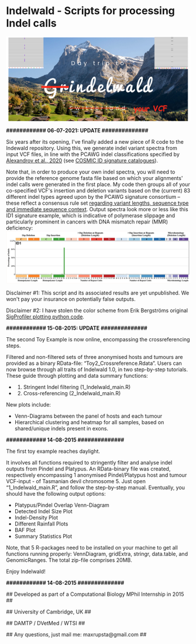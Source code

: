 Indelwald - Scripts for processing Indel calls
==============================================
![Indelwald](./Indelwald_logo.png)

<b>############ 06-07-2021: UPDATE ##############</b>

Six years after its opening, I've finally added a new piece of R code to the Indewald repository. Using this, we generate indel variant spectra from input VCF files, in line with the PCAWG indel classifications specified by [Alexandrov et al., 2020](https://www.nature.com/articles/s41586-020-1943-3) (see [COSMIC ID signature catalogues](https://cancer.sanger.ac.uk/signatures/id/)).

Note that, in order to produce your own indel spectra, you will need to provide the reference genome fasta file based on which your alignments' indel calls were generated in the first place. My code then groups all of your co-specified VCF's insertion and deletion variants based on the (current) 83 different indel types agreed upon by the PCAWG signature consortium – these reflect a consensus rule set [regarding variant lengths, sequence type and immediate sequence context](https://cancer.sanger.ac.uk/signatures/documents/4/PCAWG7_indel_classification_2017_12_08.xlsx). Output spectra look more or less like this ID1 signature example, which is indicative of polymerase slippage and particularly prominent in cancers with DNA mismatch repair (MMR) deficiency:
![example](./COSMIC_ID1.png)

Disclaimer #1: This script and its associated results are yet unpublished. We won't pay your insurance on potentially false outputs. 

Disclaimer #2: I have stolen the color scheme from Erik Bergströms original [SigProfiler plotting python code](https://github.com/AlexandrovLab/SigProfilerPlotting/blob/master/sigProfilerPlotting/sigProfilerPlotting.py).

<b>############ 15-08-2015: UPDATE ##############</b>

The second Toy Example is now online, encompassing the crossreferencing steps.

Filtered and non-filtered sets of three anonymised hosts and tumours are provided as a binary RData-file: “Toy2_Crossreference.Rdata”. Users can now browse through all traits of Indelwald 1.0, in two step-by-step tutorials. These guide through plotting and data summary functions: 
- 1. Stringent Indel filtering (1_Indelwald_main.R)
- 2. Cross-referencing (2_Indelwald_main.R)

New plots include:
- Venn-Diagrams between the panel of hosts and each tumour
- Hierarchical clustering and heatmap for all samples, based on shared/unique indels present in exons.

<b>############ 14-08-2015 ##############</b>

The first toy example reaches daylight.

It involves all functions required to stringently filter and analyse
indel outputs from Pindel and Platypus. An RData-binary file was created, respectively encompassing 1 anonymised Pindel/Platypus host and tumour VCF-input - of Tasmanian devil chromosome 5. Just open “1_Indelwald_main.R”, and follow the step-by-step manual. Eventually, you should have the following output options:

- Platypus/Pindel Overlap Venn-Diagram
- Detected Indel Size Plot
- Indel-Density Plot
- Different Rainfall Plots
- BAF Plot
- Summary Statistics Plot

Note, that 5 R-packages need to be installed on your machine to get all functions running properly: VennDiagram, gridExtra, stringr, data.table, and GenomicRanges. The total zip-file comprises 20MB.

Enjoy Indelwald!

<b>############ 14-08-2015 ##############</b>

<p>## Developed as part of a Computational Biology MPhil Internship in 2015 ##</p>
<p>## University of Cambridge, UK ##</p>
<p>## DAMTP / DVetMed / WTSI ##</p>
<p>## Any questions, just mail me: maxrupsta@gmail.com ##</p>

